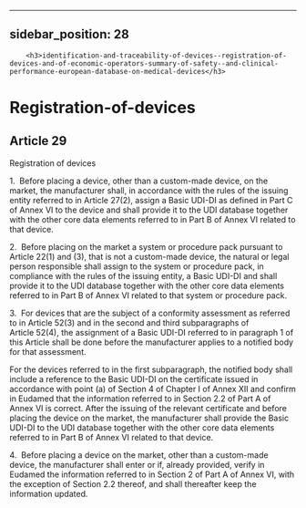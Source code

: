 
---
sidebar_position: 28
---
        <h3>identification-and-traceability-of-devices--registration-of-devices-and-of-economic-operators-summary-of-safety--and-clinical-performance-european-database-on-medical-devices</h3>
<h1>Registration-of-devices</h1>
<h2>Article 29</h2>
   <p class="stitle-article-norm">Registration of devices</p>
   <p class="norm">1.&nbsp;&nbsp;Before placing a device, other than a 
custom-made device, on the market, the manufacturer shall, in accordance
 with the rules of the issuing entity referred to in Article&nbsp;27(2),
 assign a Basic UDI-DI as defined in Part C of Annex&nbsp;VI to the 
device and shall provide it to the UDI database together with the other 
core data elements referred to in Part B of Annex&nbsp;VI related to 
that device.</p>
   <p class="norm">2.&nbsp;&nbsp;Before placing on the market a system 
or procedure pack pursuant to Article&nbsp;22(1) and (3), that is not a 
custom-made device, the natural or legal person responsible shall assign
 to the system or procedure pack, in compliance with the rules of the 
issuing entity, a Basic UDI-DI and shall provide it to the UDI database 
together with the other core data elements referred to in Part B of 
Annex&nbsp;VI related to that system or procedure pack.</p>
   <p class="norm">3.&nbsp;&nbsp;For devices that are the subject of a 
conformity assessment as referred to in Article&nbsp;52(3) and in the 
second and third subparagraphs&nbsp;of Article&nbsp;52(4), the 
assignment of a Basic UDI-DI referred to in paragraph&nbsp;1 of this 
Article&nbsp;shall be done before the manufacturer applies to a notified
 body for that assessment.</p>
   <p class="norm">For the devices referred to in the first 
subparagraph, the notified body shall include a reference to the Basic 
UDI-DI on the certificate issued in accordance with point&nbsp;(a) of 
Section&nbsp;4 of Chapter I of Annex&nbsp;XII and confirm in Eudamed 
that the information referred to in Section&nbsp;2.2 of Part A of 
Annex&nbsp;VI is correct. After the issuing of the relevant certificate 
and before placing the device on the market, the manufacturer shall 
provide the Basic UDI-DI to the UDI database together with the other 
core data elements referred to in Part B of Annex&nbsp;VI related to 
that device.</p>
   <p class="norm">4.&nbsp;&nbsp;Before placing a device on the market, 
other than a custom-made device, the manufacturer shall enter or if, 
already provided, verify in Eudamed the information referred to in 
Section&nbsp;2 of Part A of Annex&nbsp;VI, with the exception of 
Section&nbsp;2.2 thereof, and shall thereafter keep the information 
updated.</p>